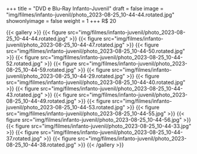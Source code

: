 +++
title = "DVD e Blu-Ray Infanto-Juvenil"
draft = false
image = "img/filmes/infanto-juvenil/photo_2023-08-25_10-44-44.rotated.jpg"
showonlyimage = false
weight = 1
+++
<span class="price">R$ 20</span>
<!--more-->


{{< gallery >}}
	{{< figure src="img/filmes/infanto-juvenil/photo_2023-08-25_10-44-44.rotated.jpg" >}}
	{{< figure src="img/filmes/infanto-juvenil/photo_2023-08-25_10-44-47.rotated.jpg" >}}
	{{< figure src="img/filmes/infanto-juvenil/photo_2023-08-25_10-44-50.rotated.jpg" >}}
	{{< figure src="img/filmes/infanto-juvenil/photo_2023-08-25_10-44-52.rotated.jpg" >}}
	{{< figure src="img/filmes/infanto-juvenil/photo_2023-08-25_10-44-59.rotated.jpg" >}}
	{{< figure src="img/filmes/infanto-juvenil/photo_2023-08-25_10-44-29.rotated.jpg" >}}
	{{< figure src="img/filmes/infanto-juvenil/photo_2023-08-25_10-44-40.rotated.jpg" >}}
	{{< figure src="img/filmes/infanto-juvenil/photo_2023-08-25_10-44-43.rotated.jpg" >}}
	{{< figure src="img/filmes/infanto-juvenil/photo_2023-08-25_10-44-49.rotated.jpg" >}}
	{{< figure src="img/filmes/infanto-juvenil/photo_2023-08-25_10-44-53.rotated.jpg" >}}
	{{< figure src="img/filmes/infanto-juvenil/photo_2023-08-25_10-44-55.jpg" >}}
	{{< figure src="img/filmes/infanto-juvenil/photo_2023-08-25_10-44-56.jpg" >}}
	{{< figure src="img/filmes/infanto-juvenil/photo_2023-08-25_10-44-33.jpg" >}}
	{{< figure src="img/filmes/infanto-juvenil/photo_2023-08-25_10-44-37.rotated.jpg" >}}
	{{< figure src="img/filmes/infanto-juvenil/photo_2023-08-25_10-44-38.rotated.jpg" >}}
{{< /gallery >}}	